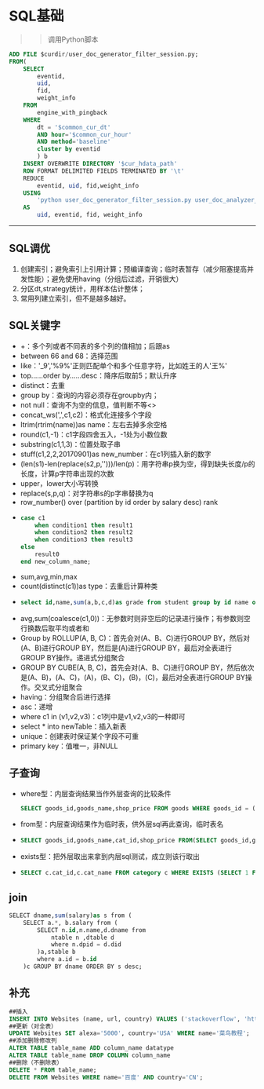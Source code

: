 # SQL基础

>>调用Python脚本
```sql
ADD FILE $curdir/user_doc_generator_filter_session.py;
FROM(
    SELECT
        eventid,
        uid,
        fid,
        weight_info
    FROM
        engine_with_pingback
    WHERE
        dt = '$common_cur_dt'
        AND hour='$common_cur_hour'
        AND method='baseline'
        cluster by eventid
        ) b
    INSERT OVERWRITE DIRECTORY '$cur_hdata_path'
    ROW FORMAT DELIMITED FIELDS TERMINATED BY '\t'
    REDUCE
        eventid, uid, fid,weight_info
    USING
        'python user_doc_generator_filter_session.py user_doc_analyzer_reducer'
    AS
        uid, eventid, fid, weight_info
```
---

## SQL调优
  1. 创建索引；避免索引上引用计算；预编译查询；临时表暂存（减少阻塞提高并发性能）；避免使用having（分组后过滤，开销很大）
  2. 分区dt,strategy统计，用样本估计整体；
  3. 常用列建立索引，但不是越多越好。

## SQL关键字
- +：多个列或者不同表的多个列的值相加；后跟as
- between 66 and 68：选择范围
- like：'_9','%9%'正则匹配单个和多个任意字符，比如姓王的人'王%'
- top……order by……desc：降序后取前5；默认升序
- distinct：去重
- group by：查询的内容必须存在groupby内；
- not null：查询不为空的信息，值判断不等<>
- concat_ws(',',c1,c2)：格式化连接多个字段
- ltrim(rtrim(name))as name：左右去掉多余空格
- round(c1,-1)：c1字段四舍五入，-1处为小数位数
- substring(c1,1,3)：位置处取子串
- stuff(c1,2,2,20170901)as new_number：在c1列插入新的数字
- (len(s1)-len(replace(s2,p,'')))/len(p)：用字符串p换为空，得到缺失长度/p的长度，计算p字符串出现的次数
- upper，lower大小写转换
- replace(s,p,q)：对字符串s的p字串替换为q
- row_number() over (partition by id order by salary desc) rank
- ```sql
  case c1
      when condition1 then result1
      when condition2 then result2
      when condition3 then result3
  else 
      result0
  end new_column_name;

- sum,avg,min,max
- count(distinct(c1))as type：去重后计算种类
- ```sql
  select id,name,sum(a,b,c,d)as grade from student group by id name order by grade desc;
- avg,sum(coalesce(c1,0))：无参数时则非空后的记录进行操作；有参数则空行换数后取平均或者和
- Group by ROLLUP(A, B, C)：首先会对(A、B、C)进行GROUP BY，然后对(A、B)进行GROUP BY，然后是(A)进行GROUP BY，最后对全表进行GROUP BY操作。递进式分组聚合
- GROUP BY CUBE(A, B, C)，首先会对(A、B、C)进行GROUP BY，然后依次是(A、B)，(A、C)，(A)，(B、C)，(B)，(C)，最后对全表进行GROUP BY操作。交叉式分组聚合
- having：分组聚合后进行选择
- asc：递增
- where c1 in (v1,v2,v3)：c1列中是v1,v2,v3的一种即可
- select * into newTable：插入新表
- unique：创建表时保证某个字段不可重
- primary key：值唯一，非NULL

## 子查询
- where型：内层查询结果当作外层查询的比较条件
  ```sql
  SELECT goods_id,goods_name,shop_price FROM goods WHERE goods_id = (SELECT MAX(goods_id) FROM goods);
- from型：内层查询结果作为临时表，供外层sql再此查询，临时表名
- ```sql
  SELECT goods_id,goods_name,cat_id,shop_price FROM(SELECT goods_id,goods_name,cat_id,shop_price FROM goods ORDER BY cat_id ASC,goods_id DESC) AS tmp GROUP BY cat_id;
- exists型：把外层取出来拿到内层sql测试，成立则该行取出
- ```sql
  SELECT c.cat_id,c.cat_name FROM category c WHERE EXISTS (SELECT 1 FROM goods g WHERE g.cat_id = c.cat_id);

## join
```sql
SELECT dname,sum(salary)as s from (
    SELECT a.*, b.salary from (
        SELECT n.id,n.name,d.dname from 
            ntable n ,dtable d 
            where n.dpid = d.did
        )a,stable b 
        where a.id = b.id
    )c GROUP BY dname ORDER BY s desc;
```

## 补充
```sql
##插入
INSERT INTO Websites (name, url, country) VALUES ('stackoverflow', 'http://stackoverflow.com/', 'IND');
##更新（对全表）
UPDATE Websites SET alexa='5000', country='USA' WHERE name='菜鸟教程';
##添加删除修改列
ALTER TABLE table_name ADD column_name datatype
ALTER TABLE table_name DROP COLUMN column_name
##删除（不删除表）
DELETE * FROM table_name;
DELETE FROM Websites WHERE name='百度' AND country='CN';
```
